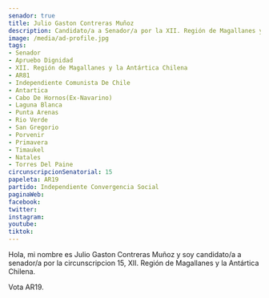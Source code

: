 ```yaml
---
senador: true
title: Julio Gaston Contreras Muñoz
description: Candidato/a a Senador/a por la XII. Región de Magallanes y la Antártica Chilena
image: /media/ad-profile.jpg
tags:
- Senador
- Apruebo Dignidad
- XII. Región de Magallanes y la Antártica Chilena
- AR81
- Independiente Comunista De Chile
- Antartica
- Cabo De Hornos(Ex-Navarino)
- Laguna Blanca
- Punta Arenas
- Rio Verde
- San Gregorio
- Porvenir
- Primavera
- Timaukel
- Natales
- Torres Del Paine
circunscripcionSenatorial: 15
papeleta: AR19
partido: Independiente Convergencia Social
paginaWeb:
facebook:
twitter:
instagram:
youtube:
tiktok:
---
```

Hola, mi nombre es Julio Gaston Contreras Muñoz y soy candidato/a a senador/a por la circunscripcion 15, XII. Región de Magallanes y la Antártica Chilena.

Vota AR19.
